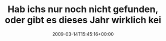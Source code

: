 ---
retweeted: false
source: <a href="http://twitter.com" rel="nofollow">Twitter Web Client</a>
entities:
  hashtags:
  - text: clt09
    indices:
    - '93'
    - '99'
  symbols: []
  user_mentions: []
  urls: []
display_text_range:
- '0'
- '99'
favorite_count: '0'
id_str: '1327343553'
truncated: false
retweet_count: '0'
id: '1327343553'
created_at: Sat Mar 14 15:45:16 +0000 2009
favorited: false
full_text: 'Hab ichs nur noch nicht gefunden, oder gibt es dieses Jahr wirklich keinen
  CACert.org Stand? #clt09'
lang: de
tags:
- clt09
- pesos/twitter
date: '2009-03-14T15:45:16+00:00'
src: https://twitter.com/bascht/status/1327343553
original_url: https://twitter.com/bascht/status/1327343553
type: twitter_tweet
text: 'Hab ichs nur noch nicht gefunden, oder gibt es dieses Jahr wirklich keinen
  CACert.org Stand? #clt09'
title: Hab ichs nur noch nicht gefunden, oder gibt es dieses Jahr wirklich kei

---